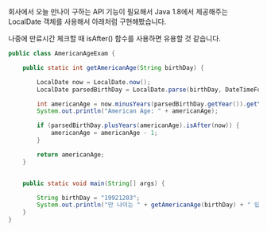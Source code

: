 회사에서 오늘 만나이 구하는 API 기능이 필요해서 Java 1.8에서 제공해주는 LocalDate 객체를 사용해서 아래처럼 구현해봤습니다.

나중에 만료시간 체크할 때 isAfter() 함수를 사용하면 유용할 것 같습니다.

```java
public class AmericanAgeExam {

    public static int getAmericanAge(String birthDay) {

        LocalDate now = LocalDate.now();
        LocalDate parsedBirthDay = LocalDate.parse(birthDay, DateTimeFormatter.ofPattern("yyyyMMdd"));

        int americanAge = now.minusYears(parsedBirthDay.getYear()).getYear();
        System.out.println("American Age: " + americanAge);

        if (parsedBirthDay.plusYears(americanAge).isAfter(now)) {
            americanAge = americanAge - 1;
        }

        return americanAge;
    }


    public static void main(String[] args) {

        String birthDay = "19921203";
        System.out.println("만 나이는 " + getAmericanAge(birthDay) + " 입니다.");
    }
}
```
